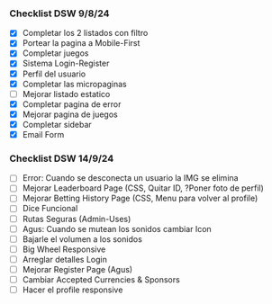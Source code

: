### Checklist DSW 9/8/24

- [X] Completar los 2 listados con filtro
- [x] Portear la pagina a Mobile-First
- [X] Completar juegos
- [x] Sistema Login-Register
- [X] Perfil del usuario
- [x] Completar las micropaginas
- [ ] Mejorar listado estatico
- [x] Completar pagina de error
- [x] Mejorar pagina de juegos
- [x] Completar sidebar
- [x] Email Form

### Checklist DSW 14/9/24
- [ ] Error: Cuando se desconecta un usuario la IMG se elimina
- [ ] Mejorar Leaderboard Page (CSS, Quitar ID, ?Poner foto de perfil)
- [ ] Mejorar Betting History Page (CSS, Menu para volver al profile)
- [ ] Dice Funcional
- [ ] Rutas Seguras (Admin-Uses)
- [ ] Agus: Cuando se mutean los sonidos cambiar Icon
- [ ] Bajarle el volumen a los sonidos
- [ ] Big Wheel Responsive
- [ ] Arreglar detalles Login
- [ ] Mejorar Register Page (Agus)
- [ ] Cambiar Accepted Currencies & Sponsors
- [ ] Hacer el profile responsive
